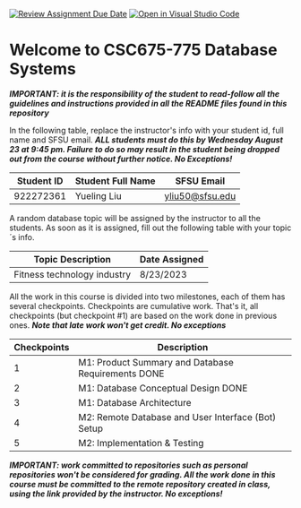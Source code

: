 [![Review Assignment Due Date](https://classroom.github.com/assets/deadline-readme-button-24ddc0f5d75046c5622901739e7c5dd533143b0c8e959d652212380cedb1ea36.svg)](https://classroom.github.com/a/bBKzYHdr)
[![Open in Visual Studio Code](https://classroom.github.com/assets/open-in-vscode-718a45dd9cf7e7f842a935f5ebbe5719a5e09af4491e668f4dbf3b35d5cca122.svg)](https://classroom.github.com/online_ide?assignment_repo_id=11592912&assignment_repo_type=AssignmentRepo)

# Welcome to CSC675-775 Database Systems

**_IMPORTANT: it is the responsibility of the student to read-follow all the guidelines and instructions provided in all the README files found in this repository_**

In the following table, replace the instructor's info with your student id, full name and SFSU email. **_ALL students must do this by Wednesday August 23 at 9:45 pm. Failure to do so may result in the student being dropped out from the course without further notice. No Exceptions!_**

| Student ID | Student Full Name | SFSU Email      |
| ---------- | ----------------- | --------------- |
| 922272361  | Yueling Liu       | yliu50@sfsu.edu |

A random database topic will be assigned by the instructor to all the students. As soon as it is assigned, fill out the following table with your topic´s info.

| Topic Description | Date Assigned                   |
| ----------------- | ------------------------------- |
| Fitness technology industry        | 8/23/2023 |

All the work in this course is divided into two milestones, each of them has several checkpoints. Checkpoints are cumulative work. That's it, all checkpoints
(but checkpoint #1) are based on the work done in previous ones. **_Note that late work won't get credit. No exceptions_**

| Checkpoints | Description                                        |
| ----------- | -------------------------------------------------- |
| 1           | M1: Product Summary and Database Requirements DONE     |
| 2           | M1: Database Conceptual Design                DONE                |
| 3           | M1: Database Architecture                          |
| 4           | M2: Remote Database and User Interface (Bot) Setup |
| 5           | M2: Implementation & Testing                       |

**_IMPORTANT: work committed to repositories such as personal repositories won't be considered for grading. All the work done in this course must be committed to the remote repository created in class, using the link provided by the instructor. No exceptions!_**
